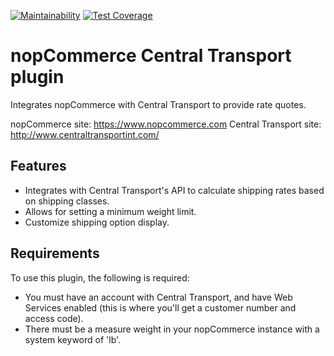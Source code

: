 [![Maintainability](https://api.codeclimate.com/v1/badges/cdbc919c16b61036b9c7/maintainability)](https://codeclimate.com/github/dfar-io/central-transport-plugin-for-nopcommerce/maintainability)
[![Test Coverage](https://api.codeclimate.com/v1/badges/cdbc919c16b61036b9c7/test_coverage)](https://codeclimate.com/github/dfar-io/central-transport-plugin-for-nopcommerce/test_coverage)

# nopCommerce Central Transport plugin
Integrates nopCommerce with Central Transport to provide rate quotes.

nopCommerce site: https://www.nopcommerce.com
Central Transport site: http://www.centraltransportint.com/

## Features

- Integrates with Central Transport's API to calculate shipping rates based on shipping classes.
- Allows for setting a minimum weight limit.
- Customize shipping option display.

## Requirements

To use this plugin, the following is required:

- You must have an account with Central Transport, and have Web Services enabled (this is where you'll get a customer number and access code).
- There must be a measure weight in your nopCommerce instance with a system keyword of 'lb'.
